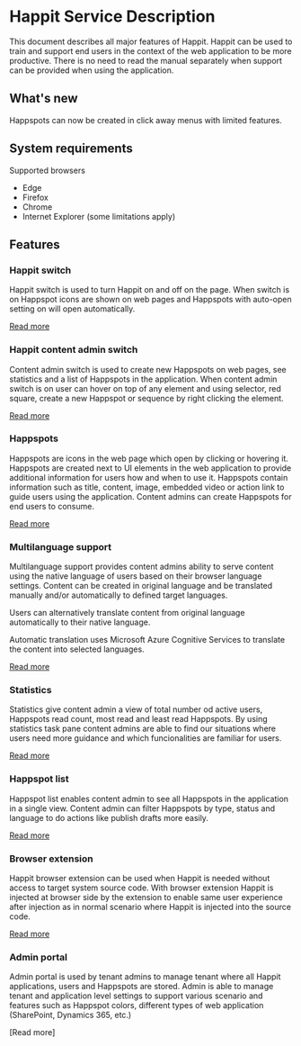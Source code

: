 # Happit Service Description

This document describes all major features of Happit. Happit can be used to train and support end users in the context of the web application to be more productive. There is no need to read the manual separately when support can be provided when using the application.

## What's new

Happspots can now be created in click away menus with limited features.

## System requirements

Supported browsers

- Edge
- Firefox
- Chrome
- Internet Explorer (some limitations apply)

## Features

### Happit switch

Happit switch is used to turn Happit on and off on the page. When switch is on Happspot icons are shown on web pages and Happspots with auto-open setting on will open automatically.

[Read more](./service-description/happit-switch.md)

### Happit content admin switch

Content admin switch is used to create new Happspots on web pages, see statistics and a list of Happspots in the application. When content admin switch is on user can hover on top of any element and using selector, red square, create a new Happspot or sequence by right clicking the element.

[Read more](./service-description/happit-content-admin-switch.md)

### Happspots

Happspots are icons in the web page which open by clicking or hovering it. Happspots are created next to UI elements in the web application to provide additional information for users how and when to use it. Happspots contain information such as title, content, image, embedded video or action link to guide users using the application. Content admins can create Happspots for end users to consume.

[Read more](./service-description/happspots.md)

### Multilanguage support

Multilanguage support provides content admins ability to serve content using the native language of users based on their browser language settings. Content can be created in original language and be translated manually and/or automatically to defined target languages.

Users can alternatively translate content from original language automatically to their native language.

Automatic translation uses Microsoft Azure Cognitive Services to translate the content into selected languages.

[Read more](./service-description/multilanguage-support.md)

### Statistics

Statistics give content admin a view of total number od active users, Happspots read count, most read and least read Happspots. By using statistics task pane content admins are able to find our situations where users need more guidance and which funcionalities are familiar for users.

[Read more](./service-description/statistics.md)

### Happspot list

Happspot list enables content admin to see all Happspots in the application in a single view. Content admin can filter Happspots by type, status and language to do actions like publish drafts more easily.

[Read more](./service-description/happspot-list.md)

### Browser extension

Happit browser extension can be used when Happit is needed without access to target system source code. With browser extension Happit is injected at browser side by the extension to enable same user experience after injection as in normal scenario where Happit is injected into the source code.

[Read more](./service-description/browser-extension.md)

### Admin portal

Admin portal is used by tenant admins to manage tenant where all Happit applications, users and Happspots are stored. Admin is able to manage tenant and application level settings to support various scenario and features such as Happspot colors, different types of web application (SharePoint, Dynamics 365, etc.)

[Read more]
